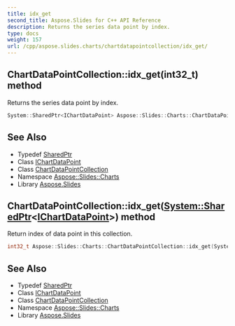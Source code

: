 ```yaml
---
title: idx_get
second_title: Aspose.Slides for C++ API Reference
description: Returns the series data point by index.
type: docs
weight: 157
url: /cpp/aspose.slides.charts/chartdatapointcollection/idx_get/
---
```

## ChartDataPointCollection::idx_get(**int32_t**) method


Returns the series data point by index.

```cpp
System::SharedPtr<IChartDataPoint> Aspose::Slides::Charts::ChartDataPointCollection::idx_get(int32_t index) override
```

## See Also

* Typedef [SharedPtr](../../../system/sharedptr/)
* Class [IChartDataPoint](../../ichartdatapoint/)
* Class [ChartDataPointCollection](../)
* Namespace [Aspose::Slides::Charts](../../)
* Library [Aspose.Slides](../../../)
## ChartDataPointCollection::idx_get([System::SharedPtr](../../../system/sharedptr/)\<[IChartDataPoint](../../ichartdatapoint/)\>) method


Return index of data point in this collection.

```cpp
int32_t Aspose::Slides::Charts::ChartDataPointCollection::idx_get(System::SharedPtr<IChartDataPoint> pt) override
```

## See Also

* Typedef [SharedPtr](../../../system/sharedptr/)
* Class [IChartDataPoint](../../ichartdatapoint/)
* Class [ChartDataPointCollection](../)
* Namespace [Aspose::Slides::Charts](../../)
* Library [Aspose.Slides](../../../)
